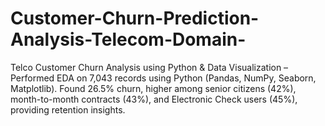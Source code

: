 # Customer-Churn-Prediction-Analysis-Telecom-Domain-
Telco Customer Churn Analysis using Python &amp; Data Visualization – Performed EDA on 7,043 records using Python (Pandas, NumPy, Seaborn, Matplotlib). Found 26.5% churn, higher among senior citizens (42%), month-to-month contracts (43%), and Electronic Check users (45%), providing retention insights.
